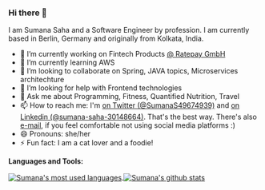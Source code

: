 ### Hi there 👋

<!-- **sumanas27/sumanas27** is a ✨ _special_ ✨ repository because its `README.md` (this file) appears on your GitHub profile. -->

I am Sumana Saha and a Software Engineer by profession. I am currently based in Berlin, Germany and originally from Kolkata, India.

- 🔭 I’m currently working on Fintech Products [@ Ratepay GmbH](https://www.ratepay.com/)
- 🌱 I’m currently learning AWS
- 👯 I’m looking to collaborate on Spring, JAVA topics, Microservices architechture
- 🤔 I’m looking for help with Frontend technologies
- 💬 Ask me about Programming, Fitness, Quantified Nutrition, Travel
- 📫 How to reach me: I'm [on Twitter (@SumanaS49674939)](https://twitter.com/SumanaS49674939) and [on Linkedin (@sumana-saha-30148664)](https://www.linkedin.com/in/sumana-saha-30148664/). That's the best way. There's also [e-mail](mailto:sumanas27@gmail.com), if you feel comfortable not using social media platforms :)
- 😄 Pronouns: she/her
- ⚡ Fun fact: I am a cat lover and a foodie!


**Languages and Tools:**  

<a href="https://github.com/sumanas27">
  <img align="center" src="https://github-readme-stats.vercel.app/api/top-langs/?username=sumanas27&theme=light&count_private=true&layout=compact" alt="Sumana's most used languages" />
</a>
<a href="https://github.com/sumanas27">
 <img align="center" src="https://github-readme-stats.vercel.app/api?username=sumanas27&show_icons=true&theme=light&line_height=27&include_all_commits=true&count_private=true&hide=issues,prs,contribs" alt="Sumana's github stats"/>
</a>

